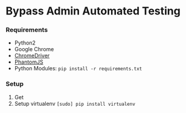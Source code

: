 # Bypass Admin Automated Testing

### Requirements
  - Python2
  - Google Chrome
  - [ChromeDriver](https://sites.google.com/a/chromium.org/chromedriver/home)
  - [PhantomJS](http://phantomjs.org/)
  - Python Modules: `pip install -r requirements.txt`

### Setup
1. Get 
1. Setup virtualenv
`[sudo] pip install virtualenv`